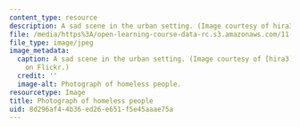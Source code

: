 ```yaml
---
content_type: resource
description: A sad scene in the urban setting. (Image courtesy of hira3 on Flickr.)
file: /media/https%3A/open-learning-course-data-rc.s3.amazonaws.com/11-469-urban-sociology-in-theory-and-practice-spring-2009/8d296af44b36ed26e651f5e45aaae75a_11-469s09-th.jpg
file_type: image/jpeg
image_metadata:
  caption: A sad scene in the urban setting. (Image courtesy of [hira3](http://flickr.com/photos/8_8/)
    on Flickr.)
  credit: ''
  image-alt: Photograph of homeless people.
resourcetype: Image
title: Photograph of homeless people
uid: 8d296af4-4b36-ed26-e651-f5e45aaae75a
---
```

